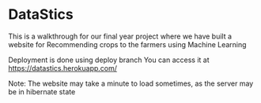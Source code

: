 # DataStics
This is a walkthrough for our final year project where we have built a website for Recommending crops to the farmers using Machine Learning 

Deployment is done using deploy branch
You can access it at https://datastics.herokuapp.com/

Note: The website may take a minute to load sometimes, as the server may be in hibernate state
